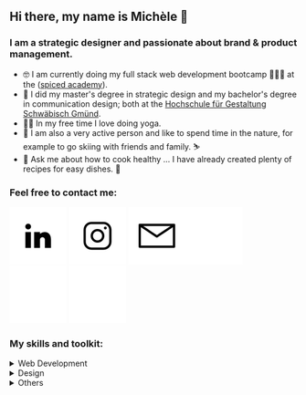 ## Hi there, my name is Michèle 👋

### I am a strategic designer and passionate about brand & product management.

- 🤓 I am currently doing my full stack web development bootcamp 👩🏼‍💻 at the (<a href="https://www.spiced-academy.com/de" target="_blank">spiced academy</a>).
- 🧡 I did my master's degree in strategic design and my bachelor's degree in communication design; both at the [Hochschule für Gestaltung Schwäbisch Gmünd](https://www.hfg-gmuend.de/).
- 🧘‍♀️ In my free time I love doing yoga.
- 🌱 I am also a very active person and like to spend time in the nature, for example to go skiing with friends and family. ⛷
- 💬 Ask me about how to cook healthy … I have already created plenty of recipes for easy dishes. 🥗

### Feel free to contact me:

[![2022-01-11-github-icons_icon-linkedin-lightmodus.svg](/2022-01-11-github-icons_icon-linkedin-lightmodus.svg)](https://www.linkedin.com/in/mich%C3%A8le-rietzl-3730211b9/#gh-light-mode-only) [![2022-01-11-github-icons_icon-instagram-lightmodus.svg](/2022-01-11-github-icons_icon-instagram-lightmodus.svg)](https://www.instagram.com/mk_rietzl/#gh-light-mode-only) [![2022-01-11-github-icons_icon-email-lightmodus.svg](2022-01-11-github-icons_icon-email-lightmodus.svg)](mailto:michele@mk-rietzl.de#gh-light-mode-only)[![2022-01-11-github-icons_icon-linkedin-darkmodus.svg](/2022-01-11-github-icons_icon-linkedin-darkmodus.svg)](https://www.linkedin.com/in/mich%C3%A8le-rietzl-3730211b9/#gh-dark-mode-only) [![2022-01-11-github-icons_icon-instagram-darkmodus.svg](/2022-01-11-github-icons_icon-instagram-darkmodus.svg)](https://www.instagram.com/mk_rietzl/#gh-dark-mode-only) [![2022-01-11-github-icons_icon-email-darkmodus.svg](2022-01-11-github-icons_icon-email-darkmodus.svg)](mailto:michele@mk-rietzl.de#gh-dark-mode-only)

### My skills and toolkit:


<details>
<summary>Web Development</summary>
</details>
  
<details>
<summary>Design</summary>
</details>
  
 <details>
<summary>Others</summary> 
</details>


<!--
**mrietzl/mrietzl** is a ✨ _special_ ✨ repository because its `README.md` (this file) appears on your GitHub profile.

Here are some ideas to get you started:

- 🔭 I’m currently working on ...
- 🌱 I’m currently learning ...
- 👯 I’m looking to collaborate on ...
- 🤔 I’m looking for help with ...
- 💬 Ask me about ...
- 📫 How to reach me: ...
- 😄 Pronouns: ...
- ⚡ Fun fact: ...
-->
